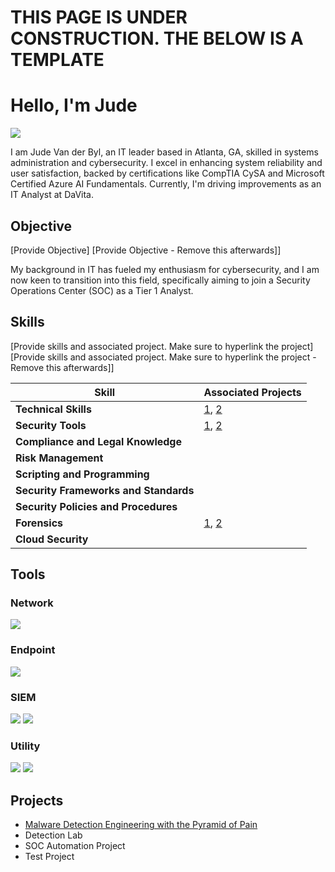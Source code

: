 
# THIS PAGE IS UNDER CONSTRUCTION. THE BELOW IS A TEMPLATE
# Hello, I'm Jude
<a href="https://www.linkedin.com/in/judevdbyl/"><img src="https://img.shields.io/badge/-LinkedIn-0072b1?&style=for-the-badge&logo=linkedin&logoColor=white" /></a>

I am Jude Van der Byl, an IT leader based in Atlanta, GA, skilled in systems administration and cybersecurity. I excel in enhancing system reliability and user satisfaction, backed by certifications like CompTIA CySA and Microsoft Certified Azure AI Fundamentals. Currently, I'm driving improvements as an IT Analyst at DaVita.

## Objective
[Provide Objective]
[Provide Objective - Remove this afterwards]]

My background in IT has fueled my enthusiasm for cybersecurity, and I am now keen to transition into this field, specifically aiming to join a Security Operations Center (SOC) as a Tier 1 Analyst.

## Skills
[Provide skills and associated project. Make sure to hyperlink the project]
[Provide skills and associated project. Make sure to hyperlink the project - Remove this afterwards]]

| Skill                                | Associated Projects                                                                                              |
|--------------------------------------|------------------------------------------------------------------------------------------------------------------|
| **Technical Skills**                 | [1](https://github.com/JudeVdByl/PicoSecure-Threat-Simulation-and-Detection-Challenge/blob/main/README.md#tools-used), [2](https://github.com/JudeVdByl/Email-Threat-Analysis-Using-Cisco-Talos-Intelligence/blob/main/README.md) |
| **Security Tools**                   | [1](https://github.com/JudeVdByl/PicoSecure-Threat-Simulation-and-Detection-Challenge/blob/main/README.md#tools-used), [2](https://github.com/JudeVdByl/Email-Threat-Analysis-Using-Cisco-Talos-Intelligence/blob/main/README.md) |
| **Compliance and Legal Knowledge**   |                                                                                                                  |
| **Risk Management**                  |                                                                                                                  |
| **Scripting and Programming**        |                                                                                                                  |
| **Security Frameworks and Standards**|                                                                                                                  |
| **Security Policies and Procedures** |                                                                                                                  |
| **Forensics**                        | [1](https://github.com/JudeVdByl/PicoSecure-Threat-Simulation-and-Detection-Challenge/blob/main/README.md#tools-used), [2](https://github.com/JudeVdByl/Email-Threat-Analysis-Using-Cisco-Talos-Intelligence/blob/main/README.md) |
| **Cloud Security**                   |                                                                                                                  |
## Tools

### Network
<img src="https://img.shields.io/badge/-Wireshark-306998?style=for-the-badge&logo=Wireshark&logoColor=white" />

### Endpoint
<img src="https://img.shields.io/badge/-Thunderbird-4A90E2?style=for-the-badge&logo=Thunderbird&logoColor=white" />

### SIEM
<img src="https://img.shields.io/badge/-Cisco%20Talos%20Intelligence-FF5733?style=for-the-badge&logo=Cisco&logoColor=white" /> <img src="https://img.shields.io/badge/-PicoSecure-5A5A5A?style=for-the-badge&logo=Secure&logoColor=white" />

### Utility
<img src="https://img.shields.io/badge/-CyberChef-00A4CC?style=for-the-badge&logo=Chef&logoColor=white" /> <img src="https://img.shields.io/badge/-PhishTool-FF6600?style=for-the-badge&logo=Phishing&logoColor=white" />



## Projects
- <a href="https://github.com/JudeVdByl/PicoSecure-Threat-Simulation-and-Detection-Challenge/blob/main/README.md#tools-used">Malware Detection Engineering with the Pyramid of Pain</a>
- Detection Lab
- SOC Automation Project
- Test Project

